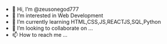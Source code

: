 - 👋 Hi, I’m @zeusonegod777
- 👀 I’m interested in Web Development
- 🌱 I’m currently learning HTML,CSS,JS,REACTJS,SQL,Python
- 💞️ I’m looking to collaborate on ...
- 📫 How to reach me ...

<!---
zeusonegod777/zeusonegod777 is a ✨ special ✨ repository because its `README.md` (this file) appears on your GitHub profile.
You can click the Preview link to take a look at your changes.
--->
